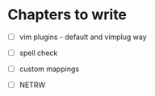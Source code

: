 # Chapters to write

- [ ] vim plugins - default and vimplug way
- [ ] spell check
- [ ] custom mappings 
- [ ] NETRW

